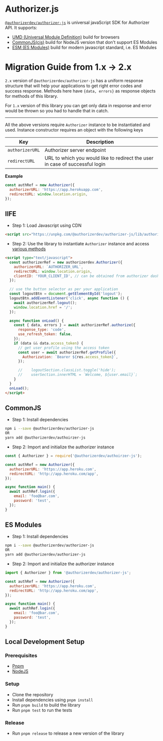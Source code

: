 # Authorizer.js

[`@authorizerdev/authorizer-js`](https://www.npmjs.com/package/@authorizerdev/authorizer-js) is universal javaScript SDK for Authorizer API.
It supports:

- [UMD (Universal Module Definition)](https://github.com/umdjs/umd) build for browsers
- [CommonJS(cjs)](https://flaviocopes.com/commonjs/) build for NodeJS version that don't support ES Modules
- [ESM (ES Modules)](https://hacks.mozilla.org/2018/03/es-modules-a-cartoon-deep-dive/) build for modern javascript standard, i.e. ES Modules

# Migration Guide from 1.x -> 2.x

`2.x` version of `@authorizerdev/authorizer-js` has a uniform response structure that will help your applications to get right error codes and success response. Methods here have `{data, errors}` as response objects for methods of this library.

For `1.x` version of this library you can get only data in response and error would be thrown so you had to handle that in catch.

---

All the above versions require `Authorizer` instance to be instantiated and used. Instance constructor requires an object with the following keys

| Key             | Description                                                                  |
| --------------- | ---------------------------------------------------------------------------- |
| `authorizerURL` | Authorizer server endpoint                                                   |
| `redirectURL`   | URL to which you would like to redirect the user in case of successful login |

**Example**

```js
const authRef = new Authorizer({
  authorizerURL: 'https://app.herokuapp.com',
  redirectURL: window.location.origin,
});
```

## IIFE

- Step 1: Load Javascript using CDN

```html
<script src="https://unpkg.com/@authorizerdev/authorizer-js/lib/authorizer.min.js"></script>
```

- Step 2: Use the library to instantiate `Authorizer` instance and access [various methods](/authorizer-js/functions)

```html
<script type="text/javascript">
  const authorizerRef = new authorizerdev.Authorizer({
    authorizerURL: `AUTHORIZER_URL`,
    redirectURL: window.location.origin,
    clientID: 'YOUR_CLIENT_ID', // can be obtained from authorizer dashboard
  });

  // use the button selector as per your application
  const logoutBtn = document.getElementById('logout');
  logoutBtn.addEventListener('click', async function () {
    await authorizerRef.logout();
    window.location.href = '/';
  });

  async function onLoad() {
    const { data, errors } = await authorizerRef.authorize({
      response_type: 'code',
      use_refresh_token: false,
    });
    if (data && data.access_token) {
      // get user profile using the access token
      const user = await authorizerRef.getProfile({
        Authorization: `Bearer ${res.access_token}`,
      });

      // 	logoutSection.classList.toggle('hide');
      // 	userSection.innerHTML = `Welcome, ${user.email}`;
    }
  }
  onLoad();
</script>
```

## CommonJS

- Step 1: Install dependencies

```sh
npm i --save @authorizerdev/authorizer-js
OR
yarn add @authorizerdev/authoirzer-js
```

- Step 2: Import and initialize the authorizer instance

```js
const { Authorizer } = require('@authorizerdev/authoirzer-js');

const authRef = new Authorizer({
  authorizerURL: 'https://app.heroku.com',
  redirectURL: 'http://app.heroku.com/app',
});

async function main() {
  await authRef.login({
    email: 'foo@bar.com',
    password: 'test',
  });
}
```

## ES Modules

- Step 1: Install dependencies

```sh
npm i --save @authorizerdev/authorizer-js
OR
yarn add @authorizerdev/authorizer-js
```

- Step 2: Import and initialize the authorizer instance

```js
import { Authorizer } from '@authorizerdev/authorizer-js';

const authRef = new Authorizer({
  authorizerURL: 'https://app.heroku.com',
  redirectURL: 'http://app.heroku.com/app',
});

async function main() {
  await authRef.login({
    email: 'foo@bar.com',
    password: 'test',
  });
}
```

## Local Development Setup

### Prerequisites

- [Pnpm](https://pnpm.io/installation)
- [NodeJS](https://nodejs.org/en/download/)

### Setup

- Clone the repository
- Install dependencies using `pnpm install`
- Run `pnpm build` to build the library
- Run `pnpm test` to run the tests

### Release

- Run `pnpm release` to release a new version of the library
